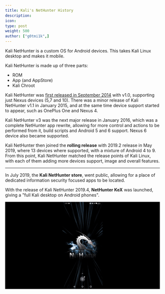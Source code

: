 ```yaml
---
title: Kali's NetHunter History
description:
icon:
type: post
weight: 500
author: ["g0tmi1k",]
---
```


Kali NetHunter is a custom OS for Android devices. This takes Kali Linux desktop and makes it mobile.

Kali NetHunter is made up of three parts:

- ROM
- App (and AppStore)
- Kali Chroot

Kali NetHunter was [first released in September 2014](https://twitter.com/kalilinux/status/514404154933260288) with v1.0, supporting just Nexus devices (5,7 and 10). There was a minor release of Kali NetHunter v1.1 in January 2015, and at the same time device support started to appear, such as OnePlus One and Nexus 4.

Kali NetHunter v3 was the next major release in January 2016, which was a complete NetHunter app rewrite, allowing for more control and actions to be performed from it, build scripts and Android 5 and 6 support. Nexus 6 device also became supported.

Kali NetHunter then joined the **rolling release** with 2019.2 release in May 2019, where 13 devices where supported, with a mixture of Android 4 to 9. From this point, Kali NetHunter matched the release points of Kali Linux, with each of them adding more devices support, image and overall features.

- - -

In July 2019, the **Kali NetHunter store**, went public, allowing for a place of dedicated information security focused apps to be located.

With the release of Kali NetHunter 2019.4, **NetHunter KeX** was launched, giving a "full Kali desktop on Android phones".

![](kali-kex-theme.gif)
